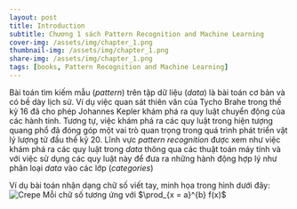```yaml
---
layout: post
title: Introduction
subtitle: Chương 1 sách Pattern Recognition and Machine Learning
cover-img: /assets/img/chapter_1.png
thumbnail-img: /assets/img/chapter_1.png
share-img: /assets/img/chapter_1.png
tags: [books, Pattern Recognition and Machine Learning]
---
```


Bài toán tìm kiếm mẫu (_pattern_) trên tập dữ liệu (_data_) là bài toán cơ bản và có bề dày lịch sử.
Ví dụ việc quan sát thiên văn của Tycho Brahe trong thế kỷ 16 đã cho phép Johannes Kepler khám phá ra quy
luật chuyển động của các hành tinh. Tương tự, việc khám phá ra các quy luật trong hiện tượng quang phổ đã
đóng góp một vai trò quan trọng trong quá trình phát triển vật lý lượng tử đầu thế kỷ 20. Lĩnh vực _pattern recognition_ 
được xem như việc khám phá ra các quy luật trong _data_ thông qua các thuật toán máy tính và với việc
sử dụng các quy luật này để đưa ra những hành động hợp lý như phân loại _data_ vào các lớp (_categories_)

Ví dụ bài toán nhận dạng chữ số viết tay, minh họa trong hình dưới đây:
 ![Crepe](https://s3-media3.fl.yelpcdn.com/bphoto/cQ1Yoa75m2yUFFbY2xwuqw/348s.jpg)
Mỗi chữ số tương ứng với $\prod_{x = a}^{b} f(x)$

